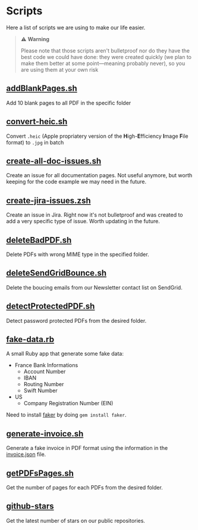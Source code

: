 # Scripts

Here a list of scripts we are using to make our life easier.

> ⚠️ **Warning**
>
> Please note that those scripts aren't bulletproof nor do they have the best code we could have done: they were created quickly (we plan to make them better at some point—meaning probably never), so you are using them at your own risk

## [addBlankPages.sh](addBlankPages.sh)
Add 10 blank pages to all PDF in the specific folder

## [convert-heic.sh](convert-heic.sh)
Convert `.heic` (Apple propriatery version of the **H**igh-**E**fficiency **I**mage **F**ile format) to `.jpg` in batch

## [create-all-doc-issues.sh](create-all-doc-issues.sh)
Create an issue for all documentation pages. Not useful anymore, but worth keeping for the code example we may need in the future.

## [create-jira-issues.zsh](create-jira-issues.zsh)
Create an issue in Jira. Right now it's not bulletproof and was created to add a very specific type of issue. Worth updating in the future.

## [deleteBadPDF.sh](deleteBadPDF.sh)
Delete PDFs with wrong MIME type in the specified folder.

## [deleteSendGridBounce.sh](deleteSendGridBounce.sh)
Delete the boucing emails from our Newsletter contact list on SendGrid.

## [detectProtectedPDF.sh](detectProtectedPDF.sh)
Detect password protected PDFs from the desired folder.

## [fake-data.rb](fake-data.rb)
A small Ruby app that generate some fake data:

- France Bank Informations
    - Account Number
    - IBAN
    - Routing Number
    - Swift Number
- US
    - Company Registration Number (EIN)

Need to install [faker](https://github.com/faker-ruby/faker) by doing `gem install faker`.

## [generate-invoice.sh](generate-invoice.sh)
Generate a fake invoice in PDF format using the information in the [invoice.json](invoice.json) file.

## [getPDFsPages.sh](getPDFsPages.sh)
Get the number of pages for each PDFs from the desired folder.

## [github-stars](github-stars.sh)
Get the latest number of stars on our public repositories.
